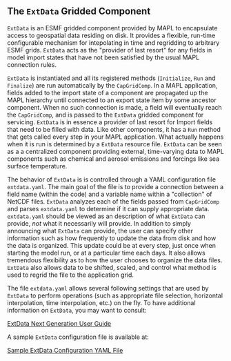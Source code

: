 
## The `ExtData` Gridded Component

`ExtData` is an ESMF gridded component provided by MAPL to encapsulate access to geospatial data residing on disk. 
It provides a flexible, run-time configurable mechanism for intepolating in time and regridding to arbitrary ESMF grids.
`ExtData` acts as the "provider of last resort" for any fields in model import states that have not been satisfied by the usual MAPL connection rules.

`ExtData` is instantiated and all its registered methods (`Initialize`, `Run` and `Finalize`)
 are run automatically by the `CapGridComp`.
In a MAPL application, fields added to the import state of a component 
are propagated up the MAPL hierarchy until connected to an export state item by some ancestor component.
When no such connection is made, a field will eventually reach the `CapGridComp`, and is passed to 
the `ExtData` gridded component for servicing.
`ExtData` is in essence a provider of last resort for Import fields that need to be filled with data. 
Like other components, it has a `Run` method that gets called every step in your MAPL application. 
What actually happens when it is run is determined by a `ExtData` resource file. 
`ExtData` can be seen as a a centralized component providing external, time-varying data 
to MAPL components such as chemical and aerosol emissions and forcings like sea surface temperature.

The behavior of `ExtData` is is controlled through a YAML configuration file `extdata.yaml`.
The main goal of the file is to provide a connection between a field name (within the code)
and a variable name within a "collection" of NetCDF files.
`ExtData` analyzes each of the fields passed from `CapGridComp` and parses `extdata.yaml`
to determine if it can supply appropriate data. 
`extdata.yaml` should be viewed as an description of what `ExtData` can provide, 
*not* what it necessarily will provide. 
In addition to simply announcing what `ExtData` can provide, the user can specify other information 
such as how frequently to update the data from disk and how the data is organized.
This update could be at every step, just once when starting the model run, 
or at a particular time each days. 
It also allows tremendous flexibility as to how the user chooses to organize the data files. 
`ExtData` also allows data to be shifted, scaled, and control what method is used to regrid 
the file to the application grid.

The file `extdata.yaml` allows several following settings that are used by `ExtData` to perform operations
(such as appropriate file selection, horizontal interpolation, time interpolation, etc.) on the fly.
To have additional information on `ExtData`, you may want to consult:

[ExtData Next Generation User Guide](https://github.com/GEOS-ESM/MAPL/wiki/ExtData-Next-Generation---User-Guide)

A sample `ExtData` configuration file is available at:

[Sample ExtData Configuration YAML File](https://github.com/GEOS-ESM/MAPL/wiki/Sample_ExtData_configuration_yaml_file)
